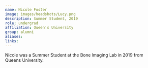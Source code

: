 ```yaml
---
name: Nicole Foster
image: images/headshots/Lucy.png
description: Summer Student, 2019
role: undergrad
affiliation: Queen's University
group: alumni
aliases: 
links:
---
```


Nicole was a Summer Student at the Bone Imaging Lab in 2019 from Queens University.